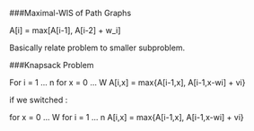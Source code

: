 ###Maximal-WIS of Path Graphs

A[i] = max[A[i-1], A[i-2] + w_i]

Basically relate problem to smaller subproblem. 

###Knapsack Problem

For i = 1 ... n
    for x = 0 ... W
       A[i,x] = max{A[i-1,x], A[i-1,x-wi] + vi}

if we switched :

for x = 0 ... W
    for i = 1 ... n
       A[i,x] = max{A[i-1,x], A[i-1,x-wi] + vi}
